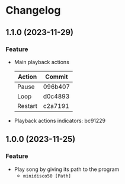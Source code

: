 # Changelog

## 1.1.0 (2023-11-29)
### Feature
- Main playback actions

    | Action | Commit   |
    |------- | -------- |
    | Pause  | 096b407 |
    | Loop   | d0c4893 |
    | Restart| c2a7191 |

- Playback actions indicators: bc91229 
    
## 1.0.0 (2023-11-25)
### Feature
- Play song by giving its path to the program
    - `minidisco50 [Path]`
